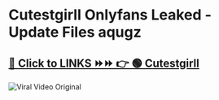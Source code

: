 
 # Cutestgirll Onlyfans Leaked - Update Files aqugz

## <h2><a href="https://clipsfans.com/Cutestgirll&ref=git">🔗 Click to LINKS ⏩⏩ 👉 🟢 Cutestgirll </a></h2>

<a href="https://clipsfans.com/Cutestgirll&ref=git" rel="nofollow" data-target="animated-image.originalLink"><img src="https://i.ibb.co.com/xMMVF88/686577567.gif" alt="Viral Video Original" style="max-width: 100%; display: inline-block;" data-target="animated-image.originalImage"></a>


